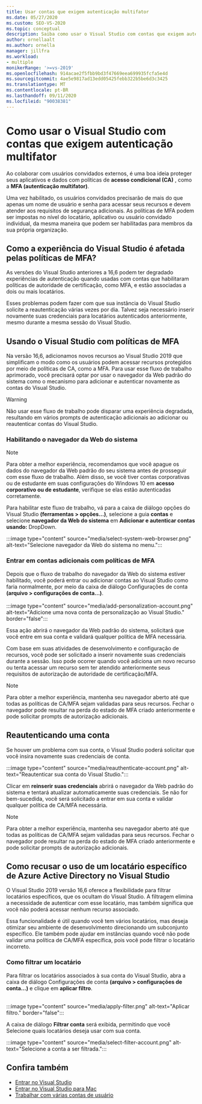 ```yaml
---
title: Usar contas que exigem autenticação multifator
ms.date: 05/27/2020
ms.custom: SEO-VS-2020
ms.topic: conceptual
description: Saiba como usar o Visual Studio com contas que exigem autenticação multifator.
author: ornellaalt
ms.author: ornella
manager: jillfra
ms.workload:
- multiple
monikerRange: '>=vs-2019'
ms.openlocfilehash: 914acae2f5fbb9bd3f47669eea699935fcfa5e4d
ms.sourcegitcommit: 4ae5e9817ad13edd05425febb322b5be6d3c3425
ms.translationtype: MT
ms.contentlocale: pt-BR
ms.lasthandoff: 09/11/2020
ms.locfileid: "90038381"
---
```

# <a name="how-to-use-visual-studio-with-accounts-that-require-multi-factor-authentication"></a>Como usar o Visual Studio com contas que exigem autenticação multifator

Ao colaborar com usuários convidados externos, é uma boa ideia proteger seus aplicativos e dados com políticas de **acesso condicional (CA)** , como a **MFA (autenticação multifator)**.  

Uma vez habilitado, os usuários convidados precisarão de mais do que apenas um nome de usuário e senha para acessar seus recursos e devem atender aos requisitos de segurança adicionais. As políticas de MFA podem ser impostas no nível do locatário, aplicativo ou usuário convidado individual, da mesma maneira que podem ser habilitadas para membros da sua própria organização. 

## <a name="how-is-the-visual-studio-experience-affected-by-mfa-policies"></a>Como a experiência do Visual Studio é afetada pelas políticas de MFA?
As versões do Visual Studio anteriores a 16,6 podem ter degradado experiências de autenticação quando usadas com contas que habilitaram políticas de autoridade de certificação, como MFA, e estão associadas a dois ou mais locatários.

Esses problemas podem fazer com que sua instância do Visual Studio solicite a reautenticação várias vezes por dia. Talvez seja necessário inserir novamente suas credenciais para locatários autenticados anteriormente, mesmo durante a mesma sessão do Visual Studio.

## <a name="using-visual-studio-with-mfa-policies"></a>Usando o Visual Studio com políticas de MFA
Na versão 16,6, adicionamos novos recursos ao Visual Studio 2019 que simplificam o modo como os usuários podem acessar recursos protegidos por meio de políticas de CA, como a MFA. Para usar esse fluxo de trabalho aprimorado, você precisará optar por usar o navegador da Web padrão do sistema como o mecanismo para adicionar e autenticar novamente as contas do Visual Studio.  

> [!WARNING]
> Não usar esse fluxo de trabalho pode disparar uma experiência degradada, resultando em vários prompts de autenticação adicionais ao adicionar ou reautenticar contas do Visual Studio. 

### <a name="enabling-system-web-browser"></a>Habilitando o navegador da Web do sistema

> [!NOTE] 
> Para obter a melhor experiência, recomendamos que você apague os dados do navegador da Web padrão do seu sistema antes de prosseguir com esse fluxo de trabalho. Além disso, se você tiver contas corporativas ou de estudante em suas configurações do Windows 10 em **acesso corporativo ou de estudante**, verifique se elas estão autenticadas corretamente.

Para habilitar este fluxo de trabalho, vá para a caixa de diálogo opções do Visual Studio **(ferramentas > opções...)**, selecione a guia **contas** e selecione **navegador da Web do sistema** em **Adicionar e autenticar contas usando:** DropDown. 

:::image type="content" source="media/select-system-web-browser.png" alt-text="Selecione navegador da Web do sistema no menu.":::

### <a name="sign-into-additional-accounts-with-mfapolicies"></a>Entrar em contas adicionais com políticas de MFA 
Depois que o fluxo de trabalho do navegador da Web do sistema estiver habilitado, você poderá entrar ou adicionar contas ao Visual Studio como faria normalmente, por meio da caixa de diálogo Configurações de conta **(arquivo > configurações de conta...)**.   
</br>
:::image type="content" source="media/add-personalization-account.png" alt-text="Adicione uma nova conta de personalização ao Visual Studio." border="false":::

Essa ação abrirá o navegador da Web padrão do sistema, solicitará que você entre em sua conta e validará qualquer política de MFA necessária.

Com base em suas atividades de desenvolvimento e configuração de recursos, você pode ser solicitado a inserir novamente suas credenciais durante a sessão. Isso pode ocorrer quando você adiciona um novo recurso ou tenta acessar um recurso sem ter atendido anteriormente seus requisitos de autorização de autoridade de certificação/MFA.

> [!NOTE] 
> Para obter a melhor experiência, mantenha seu navegador aberto até que todas as políticas de CA/MFA sejam validadas para seus recursos. Fechar o navegador pode resultar na perda do estado de MFA criado anteriormente e pode solicitar prompts de autorização adicionais.

## <a name="reauthenticating-an-account"></a>Reautenticando uma conta  
Se houver um problema com sua conta, o Visual Studio poderá solicitar que você insira novamente suas credenciais de conta.  

:::image type="content" source="media/reauthenticate-account.png" alt-text="Reautenticar sua conta do Visual Studio.":::

Clicar em **reinserir suas credenciais** abrirá o navegador da Web padrão do sistema e tentará atualizar automaticamente suas credenciais. Se não for bem-sucedida, você será solicitado a entrar em sua conta e validar qualquer política de CA/MFA necessária.

> [!NOTE] 
> Para obter a melhor experiência, mantenha seu navegador aberto até que todas as políticas de CA/MFA sejam validadas para seus recursos. Fechar o navegador pode resultar na perda do estado de MFA criado anteriormente e pode solicitar prompts de autorização adicionais.

## <a name="how-to-opt-out-of-using-a-specific-azure-active-directory-tenant-in-visual-studio"></a>Como recusar o uso de um locatário específico de Azure Active Directory no Visual Studio

O Visual Studio 2019 versão 16,6 oferece a flexibilidade para filtrar locatários específicos, que os ocultam do Visual Studio. A filtragem elimina a necessidade de autenticar com esse locatário, mas também significa que você não poderá acessar nenhum recurso associado. 

Essa funcionalidade é útil quando você tem vários locatários, mas deseja otimizar seu ambiente de desenvolvimento direcionando um subconjunto específico. Ele também pode ajudar em instâncias quando você não pode validar uma política de CA/MFA específica, pois você pode filtrar o locatário incorreto. 

### <a name="how-to-filter-out-a-tenant"></a>Como filtrar um locatário
Para filtrar os locatários associados à sua conta do Visual Studio, abra a caixa de diálogo Configurações de conta **(arquivo > configurações de conta...)** e clique em **aplicar filtro**. 
</br>
</br>

:::image type="content" source="media/apply-filter.png" alt-text="Aplicar filtro." border="false":::

A caixa de diálogo **Filtrar conta** será exibida, permitindo que você Selecione quais locatários deseja usar com sua conta. 

:::image type="content" source="media/select-filter-account.png" alt-text="Selecione a conta a ser filtrada.":::

## <a name="see-also"></a>Confira também

- [Entrar no Visual Studio](signing-in-to-visual-studio.md)
- [Entrar no Visual Studio para Mac](/visualstudio/mac/signing-in)
- [Trabalhar com várias contas de usuário](work-with-multiple-user-accounts.md)

